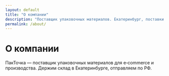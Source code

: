 ```yaml
---
layout: default
title: "О компании"
description: "Поставщик упаковочных материалов. Екатеринбург, поставки по РФ."
permalink: /about/
---
```


<h1>О компании</h1>
<p>ПакТочка — поставщик упаковочных материалов для e‑commerce и производства. Держим склад в Екатеринбурге, отправляем по РФ.</p>
